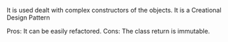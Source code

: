 It is used dealt with complex constructors of the objects.
It is a Creational Design Pattern

Pros:
It can be easily refactored.
Cons:
The class return is immutable.
